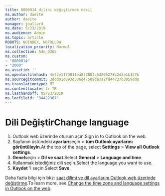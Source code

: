 ```yaml
---
title: 8000014 dilini değiştirmek nasıl
ms.author: daeite
author: daeite
manager: joallard
ms.date: 5/23/2019
ms.audience: Admin
ms.topic: article
ROBOTS: NOINDEX, NOFOLLOW
localization_priority: Normal
ms.collection: Adm_O365
ms.custom:
- "8000014"
- "2000"
ms.assetid: ''
ms.openlocfilehash: 4ef2e1175811ea8f388fc53205278c2d2e1b127b
ms.sourcegitcommit: 3ddd01d693d306d47509da7a2fd44737b3059dd0
ms.translationtype: MT
ms.contentlocale: tr-TR
ms.lasthandoff: 05/23/2019
ms.locfileid: "34422967"
---
```

# <a name="change-language"></a><span data-ttu-id="95424-102">Dili Değiştir</span><span class="sxs-lookup"><span data-stu-id="95424-102">Change language</span></span>

1.    <span data-ttu-id="95424-103">Outlook web üzerinde oturum açın.</span><span class="sxs-lookup"><span data-stu-id="95424-103">Sign in to Outlook on the web.</span></span>
2. <span data-ttu-id="95424-104">Sayfanın üstündeki **ayarları**seçin > **tüm Outlook ayarlarını görüntüleyin**.</span><span class="sxs-lookup"><span data-stu-id="95424-104">At the top of the page, select **Settings** > **View all Outlook settings**.</span></span>
3. <span data-ttu-id="95424-105">**Genel**seçin > **Dil ve saat**.</span><span class="sxs-lookup"><span data-stu-id="95424-105">Select **General** > **Language and time**.</span></span>
4. <span data-ttu-id="95424-106">Kullanmak istediğiniz dili seçin.</span><span class="sxs-lookup"><span data-stu-id="95424-106">Select the language you want to use.</span></span>
5. <span data-ttu-id="95424-107">**Kaydet** 'i seçin.</span><span class="sxs-lookup"><span data-stu-id="95424-107">Select **Save**.</span></span>
 
<span data-ttu-id="95424-108">Daha fazla bilgi için bkz: [saat dilimi ve dil ayarlarını Outlook web üzerinde değiştirme](https://support.office.com/article/65239869-12e7-4a9d-bca1-76b0ad7ce273).</span><span class="sxs-lookup"><span data-stu-id="95424-108">To learn more, see [Change the time zone and language settings in Outlook on the web](https://support.office.com/article/65239869-12e7-4a9d-bca1-76b0ad7ce273).</span></span>

